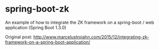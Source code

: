 # spring-boot-zk
An example of how to integrate the ZK framework on a spring-boot / web application (Spring Boot 1.3.0)

Original post: http://www.marcelustrojahn.com/2015/12/integrating-zk-framework-on-a-spring-boot-application/
